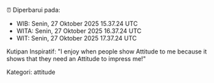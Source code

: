 ⏰ Diperbarui pada:
- WIB: Senin, 27 Oktober 2025 15.37.24 UTC
- WITA: Senin, 27 Oktober 2025 16.37.24 UTC
- WIT: Senin, 27 Oktober 2025 17.37.24 UTC

Kutipan Inspiratif:
"I enjoy when people show Attitude to me because it shows that they need an Attitude to impress me!"


Kategori: attitude

